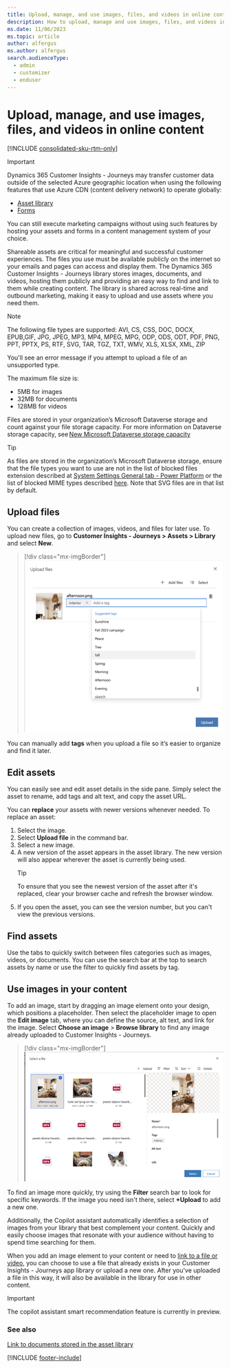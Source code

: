 ```yaml
---
title: Upload, manage, and use images, files, and videos in online content
description: How to upload, manage and use images, files, and videos in Dynamics 365 Customer Insights - Journeys.
ms.date: 11/06/2023
ms.topic: article
author: alfergus
ms.author: alfergus
search.audienceType: 
  - admin
  - customizer
  - enduser
---
```


# Upload, manage, and use images, files, and videos in online content

[!INCLUDE [consolidated-sku-rtm-only](./includes/consolidated-sku-rtm-only.md)]

> [!IMPORTANT]
> Dynamics 365 Customer Insights - Journeys may transfer customer data outside of the selected Azure geographic location when using the following features that use Azure CDN (content delivery network) to operate globally:
> -	[Asset library](upload-images-files.md)
> -	[Forms](real-time-marketing-form-overview.md)
>
> You can still execute marketing campaigns without using such features by hosting your assets and forms in a content management system of your choice.

Shareable assets are critical for meaningful and successful customer experiences. The files you use must be available publicly on the internet so your emails and pages can access and display them. The Dynamics 365 Customer Insights - Journeys library stores images, documents, and videos, hosting them publicly and providing an easy way to find and link to them while creating content. The library is shared across real-time and outbound marketing, making it easy to upload and use assets where you need them. 

> [!NOTE]
> The following file types are supported: AVI, CS, CSS, DOC, DOCX, EPUB,GIF, JPG, JPEG, MP3, MP4, MPEG, MPG, ODP, ODS, ODT, PDF, PNG, PPT, PPTX, PS, RTF, SVG, TAR, TGZ, TXT, WMV, XLS, XLSX, XML, ZIP
>
> You'll see an error message if you attempt to upload a file of an unsupported type.
>
> The maximum file size is: 
> - 5MB for images
> - 32MB for documents
> - 128MB for videos
>
> Files are stored in your organization’s Microsoft Dataverse storage and count against your file storage capacity. For more information on Dataverse storage capacity, see [New Microsoft Dataverse storage capacity](/power-platform/admin/capacity-storage)

> [!TIP]
> As files are stored in the organization’s Microsoft Dataverse storage, ensure that the file types you want to use are not in the list of blocked files extension described at [System Settings General tab - Power Platform](/power-platform/admin/system-settings-dialog-box-general-tab) or the list of blocked MIME types described [here](/power-platform/admin/settings-privacy-security#mime-type-validation). Note that SVG files are in that list by default.  

## Upload files

You can create a collection of images, videos, and files for later use. To upload new files, go to **Customer Insights - Journeys > Assets > Library** and select **New**.

> [!div class="mx-imgBorder"]
> ![upload replace asset](media/upload-new-images-from-library.png "upload replace asset")

You can manually add **tags** when you upload a file so it’s easier to organize and find it later.

## Edit assets

You can easily see and edit asset details in the side pane. Simply select the asset to rename, add tags and alt text, and copy the asset URL.

You can **replace** your assets with newer versions whenever needed. To replace an asset:

1. Select the image.
1. Select **Upload file** in the command bar.
1. Select a new image.
1. A new version of the asset appears in the asset library. The new version will also appear wherever the asset is currently being used.
    > [!TIP]
    > To ensure that you see the newest version of the asset after it's replaced, clear your browser cache and refresh the browser window.
1. If you open the asset, you can see the version number, but you can't view the previous versions.

## Find assets

Use the tabs to quickly switch between files categories such as images, videos, or documents. You can use the search bar at the top to search assets by name or use the filter to quickly find assets by tag.

## Use images in your content

To add an image, start by dragging an image element onto your design, which positions a placeholder. Then select the placeholder image to open the **Edit image** tab, where you can define the source, alt text, and link for the image. Select **Choose an image** > **Browse library** to find any image already uploaded to Customer Insights - Journeys.

> [!div class="mx-imgBorder"]
> ![browse images from asset library and use them](media/use-images-from-library.png "browse images from asset library and use them")

To find an image more quickly, try using the **Filter** search bar to look for specific keywords.
If the image you need isn't there, select **+Upload** to add a new one.

Additionally, the Copilot assistant automatically identifies a selection of images from your library that best complement your content. Quickly and easily choose images that resonate with your audience without having to spend time searching for them.

When you add an image element to your content or need to [link to a file or video](/dynamics365/marketing/real-time-marketing-email#link-to-documents-and-videos-stored-in-the-asset-library), you can choose to use a file that already exists in your Customer Insights - Journeys app library or upload a new one. After you've uploaded a file in this way, it will also be available in the library for use in other content.

> [!IMPORTANT]
> The copilot assistant smart recommendation feature is currently in preview.
### See also

[Link to documents stored in the asset library](/dynamics365/marketing/real-time-marketing-email#link-to-documents-and-videos-stored-in-the-asset-library)

[!INCLUDE [footer-include](./includes/footer-banner.md)]
